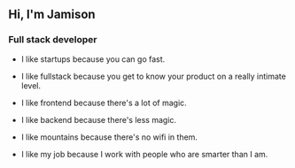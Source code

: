 ## Hi, I'm Jamison

### Full stack developer

- I like startups because you can go fast. 

- I like fullstack because you get to know your product on a really intimate level.

- I like frontend because there's a lot of magic.

- I like backend because there's less magic.

- I like mountains because there's no wifi in them.

- I like my job because I work with people who are smarter than I am.

